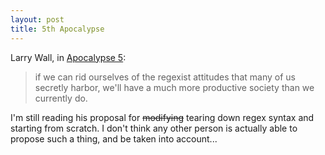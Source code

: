 ```yaml
---
layout: post
title: 5th Apocalypse
---
```


Larry Wall, in <a href="http://www.perl.com/pub/a/2002/06/04/apo5.html?page=5">Apocalypse 5</a>:

<blockquote>if we can rid ourselves of the regexist attitudes that many of us secretly harbor, we'll have a much more productive society than we currently do.</blockquote>

I'm still reading his proposal for <s>modifying</s> tearing down regex syntax and starting from scratch. I don't think any other person is actually able to propose such a thing, and be taken into account...
